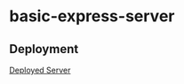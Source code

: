# basic-express-server

## Deployment

[Deployed Server](https://basic-express-server-vtqj.onrender.com)
